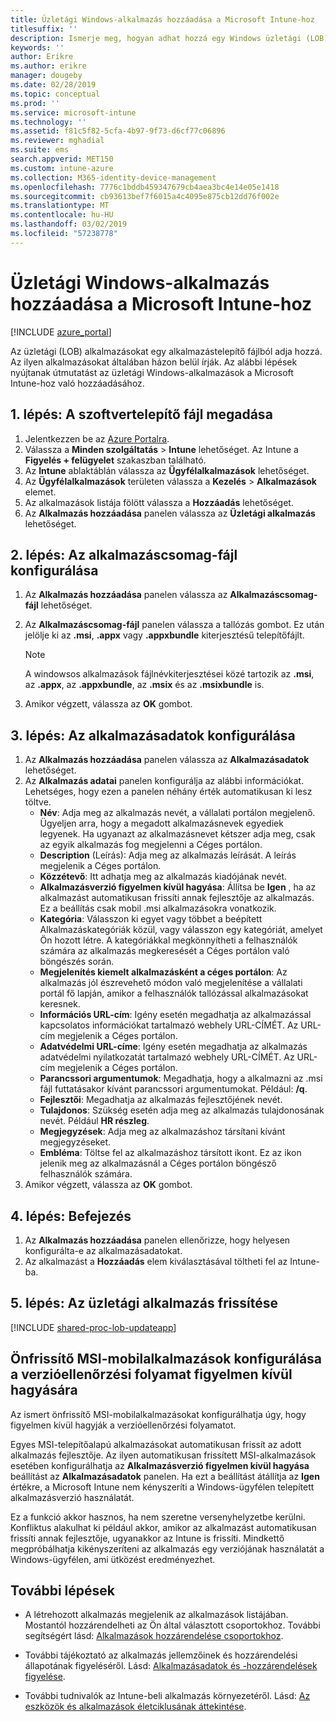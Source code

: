 ```yaml
---
title: Üzletági Windows-alkalmazás hozzáadása a Microsoft Intune-hoz
titlesuffix: ''
description: Ismerje meg, hogyan adhat hozzá egy Windows üzletági (LOB) alkalmazások Microsoft Intune-nal.
keywords: ''
author: Erikre
ms.author: erikre
manager: dougeby
ms.date: 02/28/2019
ms.topic: conceptual
ms.prod: ''
ms.service: microsoft-intune
ms.technology: ''
ms.assetid: f81c5f82-5cfa-4b97-9f73-d6cf77c06896
ms.reviewer: mghadial
ms.suite: ems
search.appverid: MET150
ms.custom: intune-azure
ms.collection: M365-identity-device-management
ms.openlocfilehash: 7776c1bddb459347679cb4aea3bc4e14e05e1418
ms.sourcegitcommit: cb93613bef7f6015a4c4095e875cb12dd76f002e
ms.translationtype: MT
ms.contentlocale: hu-HU
ms.lasthandoff: 03/02/2019
ms.locfileid: "57238778"
---
```

# <a name="add-a-windows-line-of-business-app-to-microsoft-intune"></a>Üzletági Windows-alkalmazás hozzáadása a Microsoft Intune-hoz

[!INCLUDE [azure_portal](./includes/azure_portal.md)]

Az üzletági (LOB) alkalmazásokat egy alkalmazástelepítő fájlból adja hozzá. Az ilyen alkalmazásokat általában házon belül írják. Az alábbi lépések nyújtanak útmutatást az üzletági Windows-alkalmazások a Microsoft Intune-hoz való hozzáadásához.

## <a name="step-1-specify-the-software-setup-file"></a>1. lépés: A szoftvertelepítő fájl megadása

1. Jelentkezzen be az [Azure Portalra](https://portal.azure.com).
2. Válassza a **Minden szolgáltatás** > **Intune** lehetőséget. Az Intune a **Figyelés + felügyelet** szakaszban található.
3. Az **Intune** ablaktáblán válassza az **Ügyfélalkalmazások** lehetőséget.
4. Az **Ügyfélalkalmazások** területen válassza a **Kezelés** > **Alkalmazások** elemet.
5. Az alkalmazások listája fölött válassza a **Hozzáadás** lehetőséget.
6. Az **Alkalmazás hozzáadása** panelen válassza az **Üzletági alkalmazás** lehetőséget.

## <a name="step-2-configure-the-app-package-file"></a>2. lépés: Az alkalmazáscsomag-fájl konfigurálása

1. Az **Alkalmazás hozzáadása** panelen válassza az **Alkalmazáscsomag-fájl** lehetőséget.
2. Az **Alkalmazáscsomag-fájl** panelen válassza a tallózás gombot. Ez után jelölje ki az **.msi**, **.appx** vagy **.appxbundle** kiterjesztésű telepítőfájlt.

    > [!NOTE]
    > A windowsos alkalmazások fájlnévkiterjesztései közé tartozik az **.msi**, az **.appx**, az **.appxbundle**, az **.msix** és az **.msixbundle** is.  

1. Amikor végzett, válassza az **OK** gombot.


## <a name="step-3-configure-app-information"></a>3. lépés: Az alkalmazásadatok konfigurálása

1. Az **Alkalmazás hozzáadása** panelen válassza az **Alkalmazásadatok** lehetőséget.
2. Az **Alkalmazás adatai** panelen konfigurálja az alábbi információkat. Lehetséges, hogy ezen a panelen néhány érték automatikusan ki lesz töltve.
    - **Név**: Adja meg az alkalmazás nevét, a vállalati portálon megjelenő. Ügyeljen arra, hogy a megadott alkalmazásnevek egyediek legyenek. Ha ugyanazt az alkalmazásnevet kétszer adja meg, csak az egyik alkalmazás fog megjelenni a Céges portálon.
    - **Description** (Leírás): Adja meg az alkalmazás leírását. A leírás megjelenik a Céges portálon.
    - **Közzétevő**: Itt adhatja meg az alkalmazás kiadójának nevét.
    - **Alkalmazásverzió figyelmen kívül hagyása**: Állítsa be **Igen** , ha az alkalmazást automatikusan frissíti annak fejlesztője az alkalmazás. Ez a beállítás csak mobil .msi alkalmazásokra vonatkozik.
    - **Kategória**: Válasszon ki egyet vagy többet a beépített Alkalmazáskategóriák közül, vagy válasszon egy kategóriát, amelyet Ön hozott létre. A kategóriákkal megkönnyítheti a felhasználók számára az alkalmazás megkeresését a Céges portálon való böngészés során.
    - **Megjelenítés kiemelt alkalmazásként a céges portálon**: Az alkalmazás jól észrevehető módon való megjelenítése a vállalati portál fő lapján, amikor a felhasználók tallózással alkalmazásokat keresnek.
    - **Információs URL-cím**: Igény esetén megadhatja az alkalmazással kapcsolatos információkat tartalmazó webhely URL-CÍMÉT. Az URL-cím megjelenik a Céges portálon.
    - **Adatvédelmi URL-címe**: Igény esetén megadhatja az alkalmazás adatvédelmi nyilatkozatát tartalmazó webhely URL-CÍMÉT. Az URL-cím megjelenik a Céges portálon.
    - **Parancssori argumentumok**: Megadhatja, hogy a alkalmazni az .msi fájl futtatásakor kívánt parancssori argumentumokat. Például: **/q**.
    - **Fejlesztői**: Megadhatja az alkalmazás fejlesztőjének nevét.
    - **Tulajdonos**: Szükség esetén adja meg az alkalmazás tulajdonosának nevét. Például **HR részleg**.
    - **Megjegyzések**: Adja meg az alkalmazáshoz társítani kívánt megjegyzéseket.
    - **Embléma**: Töltse fel az alkalmazáshoz társított ikont. Ez az ikon jelenik meg az alkalmazásnál a Céges portálon böngésző felhasználók számára.
3. Amikor végzett, válassza az **OK** gombot.

## <a name="step-4-finish-up"></a>4. lépés: Befejezés

1. Az **Alkalmazás hozzáadása** panelen ellenőrizze, hogy helyesen konfigurálta-e az alkalmazásadatokat.
2. Az alkalmazást a **Hozzáadás** elem kiválasztásával töltheti fel az Intune-ba.

## <a name="step-5-update-a-line-of-business-app"></a>5. lépés: Az üzletági alkalmazás frissítése

[!INCLUDE [shared-proc-lob-updateapp](./includes/shared-proc-lob-updateapp.md)]

## <a name="configure-a-self-updating-mobile-msi-app-to-ignore-the-version-check-process"></a>Önfrissítő MSI-mobilalkalmazások konfigurálása a verzióellenőrzési folyamat figyelmen kívül hagyására

Az ismert önfrissítő MSI-mobilalkalmazásokat konfigurálhatja úgy, hogy figyelmen kívül hagyják a verzióellenőrzési folyamatot. 

Egyes MSI-telepítőalapú alkalmazásokat automatikusan frissít az adott alkalmazás fejlesztője. Az ilyen automatikusan frissített MSI-alkalmazások esetében konfigurálhatja az **Alkalmazásverzió figyelmen kívül hagyása** beállítást az **Alkalmazásadatok** panelen. Ha ezt a beállítást átállítja az **Igen** értékre, a Microsoft Intune nem kényszeríti a Windows-ügyfélen telepített alkalmazásverzió használatát. 

Ez a funkció akkor hasznos, ha nem szeretne versenyhelyzetbe kerülni. Konfliktus alakulhat ki például akkor, amikor az alkalmazást automatikusan frissíti annak fejlesztője, ugyanakkor az Intune is frissíti. Mindkettő megpróbálhatja kikényszeríteni az alkalmazás egy verziójának használatát a Windows-ügyfélen, ami ütközést eredményezhet.

## <a name="next-steps"></a>További lépések

- A létrehozott alkalmazás megjelenik az alkalmazások listájában. Mostantól hozzárendelheti az Ön által választott csoportokhoz. További segítségért lásd: [Alkalmazások hozzárendelése csoportokhoz](apps-deploy.md).

- További tájékoztató az alkalmazás jellemzőinek és hozzárendelési állapotának figyeléséről. Lásd: [Alkalmazásadatok és -hozzárendelések figyelése](apps-monitor.md).

- További tudnivalók az Intune-beli alkalmazás környezetéről. Lásd: [Az eszközök és alkalmazások életciklusának áttekintése](introduction-device-app-lifecycles.md).
